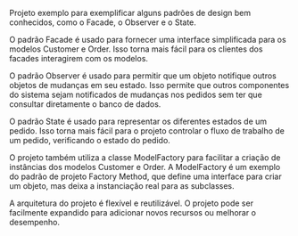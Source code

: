 Projeto exemplo para  exemplificar alguns padrões de design bem conhecidos, como o Facade, o Observer e o State.

O padrão Facade é usado para fornecer uma interface simplificada para os modelos Customer e Order. Isso torna mais fácil para os clientes dos facades interagirem com os modelos.

O padrão Observer é usado para permitir que um objeto notifique outros objetos de mudanças em seu estado. Isso permite que outros componentes do sistema sejam notificados de mudanças nos pedidos sem ter que consultar diretamente o banco de dados.

O padrão State é usado para representar os diferentes estados de um pedido. Isso torna mais fácil para o projeto controlar o fluxo de trabalho de um pedido, verificando o estado do pedido.

O projeto também utiliza a classe ModelFactory para facilitar a criação de instâncias dos modelos Customer e Order. A ModelFactory é um exemplo do padrão de projeto Factory Method, que define uma interface para criar um objeto, mas deixa a instanciação real para as subclasses.

A arquitetura do projeto é flexível e reutilizável. O projeto pode ser facilmente expandido para adicionar novos recursos ou melhorar o desempenho.
